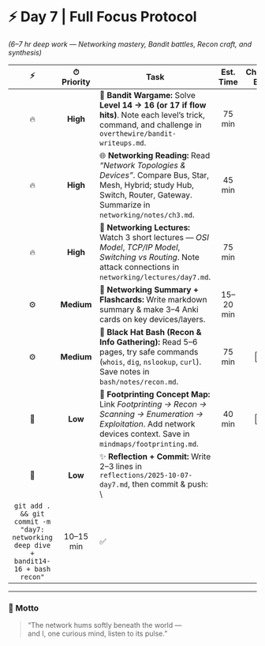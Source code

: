 # ⚡ Day 7 | Full Focus Protocol  

*(6–7 hr deep work — Networking mastery, Bandit battles, Recon craft, and synthesis)*  

| ⚡ | ⏱ Priority | Task | Est. Time | Check-Box |  
|:--:|:-----------:|------|:----------:|:----------:|  
| 🔥 | **High** | 🧩 **Bandit Wargame:** Solve **Level 14 → 16 (or 17 if flow hits)**. Note each level’s trick, command, and challenge in `overthewire/bandit-writeups.md`. | 75 min | ✅ |  
| 🔥 | **High** | 🌐 **Networking Reading:** Read *“Network Topologies & Devices”*. Compare Bus, Star, Mesh, Hybrid; study Hub, Switch, Router, Gateway. Summarize in `networking/notes/ch3.md`. | 45 min | ✅ |  
| 🔥 | **High** | 🎥 **Networking Lectures:** Watch 3 short lectures — *OSI Model*, *TCP/IP Model*, *Switching vs Routing*. Note attack connections in `networking/lectures/day7.md`. | 75 min | ✅ |  
| ⚙️ | **Medium** | 📝 **Networking Summary + Flashcards:** Write markdown summary & make 3–4 Anki cards on key devices/layers. | 15–20 min | ✅ |  
| ⚙️ | **Medium** | 🐚 **Black Hat Bash (Recon & Info Gathering):** Read 5–6 pages, try safe commands (`whois`, `dig`, `nslookup`, `curl`). Save notes in `bash/notes/recon.md`. | 75 min | ⬜ |  
| 🌿 | **Low** | 🧠 **Footprinting Concept Map:** Link *Footprinting → Recon → Scanning → Enumeration → Exploitation*. Add network devices context. Save in `mindmaps/footprinting.md`. | 40 min | ⬜ |  
| 🌙 | **Low** | ✨ **Reflection + Commit:** Write 2–3 lines in `reflections/2025-10-07-day7.md`, then commit & push:  \
`git add . && git commit -m "day7: networking deep dive + bandit14-16 + bash recon"` | 10–15 min | ✅ |  

---

### 💬 Motto  
> “The network hums softly beneath the world —  
> and I, one curious mind, listen to its pulse.”  
